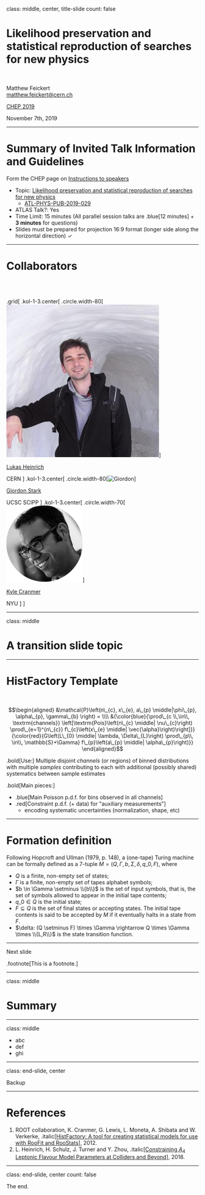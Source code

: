 class: middle, center, title-slide
count: false

# Likelihood preservation and statistical reproduction of searches for new physics
<br>

Matthew Feickert<br>
[matthew.feickert@cern.ch](mailto:matthew.feickert@cern.ch)

[CHEP 2019](https://indico.cern.ch/event/773049/contributions/3476143/)

November 7th, 2019

---
# Summary of Invited Talk Information and Guidelines

Form the CHEP page on [Instructions to speakers](https://indico.cern.ch/event/773049/page/17867-instructions-to-speakers)

- Topic: [Likelihood preservation and statistical reproduction of searches for new physics](https://indico.cern.ch/event/773049/contributions/3476143/)
   - [ATL-PHYS-PUB-2019-029](https://cds.cern.ch/record/2684863)
- ATLAS Talk?: Yes
- Time Limit: 15 minutes (All parallel session talks are .blue[12 minutes] + **3 minutes** for questions)
- Slides must be prepared for projection 16:9 format (longer side along the horizontal direction) ✓

---
# Collaborators

<br><br>

.grid[
.kol-1-3.center[
.circle.width-80[![Lukas](figures/collaborators/heinrich.jpg)]

[Lukas Heinrich](https://github.com/lukasheinrich)

CERN
]
.kol-1-3.center[
.circle.width-80[![Giordon](https://avatars0.githubusercontent.com/u/761483)]

[Giordon Stark](https://github.com/kratsg)

UCSC SCIPP
]
.kol-1-3.center[
.circle.width-70[![Kyle](figures/collaborators/cranmer.png)]

[Kyle Cranmer](http://theoryandpractice.org/)

NYU
]
]

---

class: middle

# A transition slide topic

---
# HistFactory Template

<br>

$$\begin{aligned}
&\mathcal{P}\left(n\_{c}, x\_{e}, a\_{p} \middle|\phi\_{p}, \alpha\_{p}, \gamma\_{b} \right) = \\\\
&{\color{blue}{\prod\_{c \\,\in\\, \textrm{channels}} \left[\textrm{Pois}\left(n\_{c} \middle| \nu\_{c}\right) \prod\_{e=1}^{n\_{c}} f\_{c}\left(x\_{e} \middle| \vec{\alpha}\right)\right]}} {\color{red}{G\left(L\_{0} \middle| \lambda, \Delta\_{L}\right) \prod\_{p\\, \in\\, \mathbb{S}+\Gamma} f\_{p}\left(a\_{p} \middle| \alpha\_{p}\right)}}
\end{aligned}$$

.bold[Use:] Multiple disjoint _channels_ (or regions) of binned distributions with multiple _samples_ contributing to each with additional (possibly shared) systematics between sample estimates

.bold[Main pieces:]

- .blue[Main Poisson p.d.f. for bins observed in all channels]
- .red[Constraint p.d.f. (+ data) for "auxiliary measurements"]
   - encoding systematic uncertainties (normalization, shape, etc)

---
# Formation definition

Following Hopcroft and Ullman (1979, p. 148), a (one-tape) Turing machine can be formally defined as a 7-tuple $M=(Q,\Gamma,b,\Sigma,\delta, q\_0, F)$, where
- $Q$ is a finite, non-empty set of states;
- $\Gamma$ is a finite, non-empty set of tapes alphabet symbols;
- $b \in \Gamma \setminus \\{b\\}$ is the set of input symbols, that is, the set of symbols allowed to appear in the initial tape contents;
- $q\_0 \in Q$ is the initial state;
- $F \subseteq Q$ is the set of final states or accepting states. The initial tape contents is said to be accepted by $M$ if it eventually halts in a state from $F$.
- $\delta: (Q \setminus F) \times \Gamma \rightarrow Q \times \Gamma \times \\{L,R\\}$ is the state transition function.

---

Next slide

.footnote[This is a footnote.]

---

class: middle

# Summary

---

class: middle

- abc
- def
- ghi

---
class: end-slide, center

Backup


---
# References

1. ROOT collaboration, K. Cranmer, G. Lewis, L. Moneta, A. Shibata and W. Verkerke, .italic[[HistFactory: A tool for creating statistical models for use with RooFit and RooStats](http://inspirehep.net/record/1236448)], 2012.
2. L. Heinrich, H. Schulz, J. Turner and Y. Zhou, .italic[[Constraining $A_{4}$ Leptonic Flavour Model Parameters at Colliders and Beyond](https://inspirehep.net/record/1698425)], 2018.

---

class: end-slide, center
count: false

The end.
